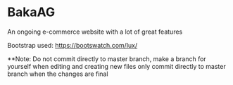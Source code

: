 # BakaAG
An ongoing e-commerce website with a lot of great features


Bootstrap used: https://bootswatch.com/lux/

**Note: Do not commit directly to master branch, make a 
        branch for yourself when editing and creating new files
        only commit directly to master branch when the changes are final
